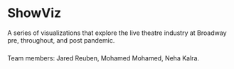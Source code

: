 # ShowViz
A series of visualizations that explore the live theatre industry at Broadway pre, throughout, and post pandemic.

### 
Team members: Jared Reuben, Mohamed Mohamed, Neha Kalra.
